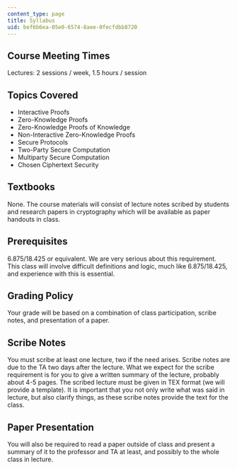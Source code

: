 ```yaml
---
content_type: page
title: Syllabus
uid: bef6b6ea-05e0-6574-8aee-0fecfdbb8720
---
```


Course Meeting Times
--------------------

Lectures: 2 sessions / week, 1.5 hours / session

Topics Covered
--------------

*   Interactive Proofs
*   Zero-Knowledge Proofs
*   Zero-Knowledge Proofs of Knowledge
*   Non-Interactive Zero-Knowledge Proofs
*   Secure Protocols
*   Two-Party Secure Computation
*   Multiparty Secure Computation
*   Chosen Ciphertext Security

Textbooks
---------

None. The course materials will consist of lecture notes scribed by students and research papers in cryptography which will be available as paper handouts in class.

Prerequisites
-------------

6.875/18.425 or equivalent. We are very serious about this requirement. This class will involve difficult definitions and logic, much like 6.875/18.425, and experience with this is essential.

Grading Policy
--------------

Your grade will be based on a combination of class participation, scribe notes, and presentation of a paper.

Scribe Notes
------------

You must scribe at least one lecture, two if the need arises. Scribe notes are due to the TA two days after the lecture. What we expect for the scribe requirement is for you to give a written summary of the lecture, probably about 4-5 pages. The scribed lecture must be given in TEX format (we will provide a template). It is important that you not only write what was said in lecture, but also clarify things, as these scribe notes provide the text for the class.

Paper Presentation
------------------

You will also be required to read a paper outside of class and present a summary of it to the professor and TA at least, and possibly to the whole class in lecture.